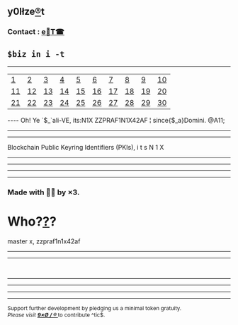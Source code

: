 ## y0lłze[®](HTTPS://9xo.github.io/R/teb)t
### Contact : [e📨](mailto:1by0@pm.me)[T☎](https://T.me/itsN1X)
`$biz in i -t`
----
----
<html>
<head>
  <meta charset="UTF-8">
  <meta name="viewport" content="width=device-width, initial-scale=0.5">
<meta property="og:type" content="website">
<meta property="og:site_name" content="zzpraf1n1x42af">
<meta name="twitter:card" content="Bitcoin">
<meta property="og:title" content="Cryptocurrency Market Capitalizations | CoinMarketCap" />
<meta name="description" content="Cryptocurrency market cap rankings, itsN1X, zzpraf1n1x42af, charts, and more" />
<meta property="og:description" content="Cryptocurrency market cap rankings, charts, itsN1X, zzpraf1n1x42af and more" />
</head>


|  |  |  |  |  |  |  |  |  |  |
|---|---|---|---|---|---|---|---|---| ---|
| [1](/i1.md) | [2](/i2.md) | [3](/i3.md) | [4](/i4.md) | [5](/i5.md) | [6](/i6.md) | [7](/i7.md) | [8](/i8.md) | [9](/i9.md) | [10](/i10.md) |
| [11](/i11.md) | [12](/i12.md) | [13](/i13.md) | [14](/i14.md) | [15](/i15.md) | [16](/i16.md) | [17](/i17.md) | [18](/i18.md) | [19](/i19.md) | [20](/i20.md) |
| [21](/i21.md) | [22](/i22.md) | [23](/i23.md) | [24](/i24.md) | [25](/i25.md) | [26](/i26.md) | [27](/i27.md) | [28](/i28.md) | [29](/i29.md) | [30](/i30.md) |


<body><div id="demo"></div>
----
Oh! Ye `$_`ali-VE, its:N1X <script>
var d = new Date();
document.getElementById("demo").innerHTML = d;
</script>ZZPRAF1N1X42AF ¦ since{$_a}Domini. @A11;<hr><hr>Blockchain Public Keyring Identifiers (PKIs), i t s  N 1 X<hr><hr>

<hr><div id="root">
</div><script>
//// written by Nikhil 'itsN1X' Pandita for Exit Corp.
//// Day No. = 8326
//// All rights to cope with stress distributed.
//// L0NG%2f::xENNiE.\\\2611


const app = document.getElementById('root');const logo = document.createElement('img');logo.src = 'https://avatars1.githubusercontent.com/u/13474314?s=24';
const Zeus = document.createElement('div');Zeus.setAttribute('class', 'Zeus');

///////////////////
/// RAWSTK.JsON ///
///////////////////

var bb = {
BTC: 0.001, 
ETH: 0.1000058, 
XRP: 0.00000012, 
LTC: 0.0002, 
BCH: 0.0,
EOS: 0.706,
BNB: 0.0,
USDT: 2.1,
BSV: 0.000015,
TRX: 2756.0,
ADA: 0.0,
XLM: 180.0,
LEO: 0.0,
XMR: 0.00000002,
DASH: 0.00000002,
LINK: 0.0,
NEO: 0.00000005,
MIOTA: 0.0,
ATOM: 0.0,
ETC: 0.0,
XEM: 0.0,
XTZ: 0.0,
ZEC: 0.0,
MKR: 0.0,
ONT: 0.0,
CRO: 0.0,
BTG: 0.00000072,
QTUM: 0.0,
DOGE: 64.0,
VET: 0.0,
BAT: 0.00002,
USDC: 0.0,
OMG: 0.0,
VSYS: 0.0,
DCR: 0.0,
BTT: 0.3301,
HOT: 0.0,
EGT: 0.0,
TUSD: 0.0,
BCD: 0.0,
HC: 0.0,
KMD: 0.0,
WAVES: 0.0,
LSK: 0.0,
RVN: 0.0,
HEDG: 0.0,
NPXS: 0.0019,
AOA: 0.0,
HT: 0.0,
ZRX: 0.0,
BTM: 0.0,
NANO: 0.0,
QBIT: 0.0,
BTS: 0.0,
PAX: 0.0,
BCN: 0.0,
REP: 0.0,
DGB: 0.0,
NRG: 0.0,
IOST: 7.0,
ICX: 0.0,
MONA: 0.0,
THR: 0.0,
ZIL: 0.0,
KCS: 0.0,
SC: 0.0,
LAMB: 0.0,
GXC: 0.0,
XIN: 0.0,
AE: 0.0,
ABBC: 0.0,
XVG: 0.0,
ETP: 0.0,
STEEM: 0.0,
WTC: 0.0,
QNT: 0.0,
SOLVE: 0.0,
ARDR: 0.0,
ELF: 0.0,
INB: 0.0,
THETA: 0.0,
NEX: 0.0,
SNT: 0.0,
ENJ: 0.0,
DENT: 0.0,
MCO: 0.0,
MAID: 0.0,
XZC: 0.0,
GNT: 0.0,
EKT: 0.0,
VEST: 0.0,
DAI: 0.00000002,
NET: 0.0,
STRAT: 0.0,
NAS: 0.0,
CCCX: 0.0,
WAX: 0.0,
NULS: 0.0,
MXM: 0.0,
SAN: 0.0,
REN: 0.0,
PAI: 0.0,
ELA: 0.0,
R: 0.0,
RET: 0.0,
GRIN: 0.0,
ZEN: 0.0,
XMX: 0.0,
ODE: 0.0,
NEXO: 0.0,
RDD: 0.000002,
MANA: 0.0,
PPT: 0.0,
IGNIS: 0.0,
ARK: 0.0,
LOOM: 0.0,
DGD: 0.0,
WICC: 0.0,
FSN: 0.0,
ETN: 0.0,
QASH: 0.0,
LRC: 0.0,
ORBS: 0.0,
ENG: 0.0,
FTM: 0.0,
FCT: 0.0,
BCZERO: 0.0,
CELR: 0.0,
TT: 0.0,
TOMO: 0.0,
CMT: 0.0,
BNT: 0.0,
POWR: 0.0,
RIF: 0.0,
ECOREAL: 0.0,
TRUE: 0.0,
REPO: 0.0,
BEAM: 0.0,
AION: 0.0,
KNC: 0.0,
QKC: 0.0,
WAN: 0.0,
MATIC: 0.0,
PIVX: 0.0,
BITUSD: 0.0,
ETZ: 0.0,
ONE: 0.0,
TFUEL: 0.0,
IPC: 0.0,
BIX: 0.0,
STORJ: 0.0,
SNX: 0.0,
NEW: 0.0,
ABT: 0.0,
EURS: 0.0,
JCT: 0.0,
POLY: 0.0,
CTXC: 0.0,
MOAC: 0.0,
UUU: 0.0,
VERI: 0.0,
GAS: 0.0,
DGTX: 0.0,
CNX: 0.0,
PPP: 0.0,
CSC: 0.0,
C20: 0.0,
BRD: 0.0,
NXT: 0.0,
CRPT: 0.0,
IOTX: 0.0,
MTL: 0.0,
UNO: 0.0,
RLC: 0.0,
HYN: 0.0,
INO: 0.0,
BTU: 0.0,
HYC: 0.0,
META: 0.0,
FUN: 0.0,
CENNZ: 0.0,
GRS: 0.0,
PLC: 0.0,
ICN: 0.0,
UGAS: 0.0,
APL: 0.0,
BHP: 0.0,
TNT: 0.0,
RHOC: 0.0,
EDO: 0.0,
GNO: 0.0,
MITH: 0.0,
CVC: 0.0,
FX: 0.0,
LINA: 0.0,
KAN: 0.0,
ITC: 0.0,
SYS: 0.0,
LBA: 0.0,
SKY: 0.0,
PAY: 0.0,
VTC: 0.0,
DAC: 0.0,
GBYTE: 0.0,
DAPS: 0.0,
MFT: 0.0,
ANKR: 0.0,
RUFF: 0.0,
HPB: 0.0,
EMC2: 0.0,
BURST: 0.0,
ROX: 0.0,
OGO: 0.0,
BOX: 0.0,
LTO: 0.0,
BOTX: 0.0,
PART: 0.0,
COSM: 0.0,
MEDX: 0.0,
NKN: 0.0,
TERA: 0.0,
DRGN: 0.0,
TEL: 0.0,
AGVC: 0.0,
DTR: 0.0,
ACT: 0.0,
ANT: 0.0,
CND: 0.0,
IRIS: 0.0,
NXS: 0.0,
TOP: 0.0,
STORM: 0.0,
ARRR: 0.0,
XPX: 0.0,
UTK: 0.0,
GTO: 0.0,
BFT: 0.0,
AGI: 0.0,
B2G: 0.0,
QRL: 0.0,
IQ: 0.0,
HUM: 0.0,
FOAM: 0.0,
MDA: 0.0,
CAJ: 0.0,
CPT: 0.0,
DCN: 0.0,
PRS: 0.0,
NEBL: 0.0,
MHC: 0.0,
MOC: 0.0,
POE: 0.0,
TNB: 0.0,
RDN: 0.0,
APIS: 0.0,
TTC: 0.0,
FST: 0.0,
CDT: 0.0,
LXT: 0.0,
XD: 0.0,
BZ: 0.0,
OCN: 0.0,
VBK: 0.0,
TKN: 0.0,
NCASH: 0.0005,
ILC: 0.0,
AERGO: 0.0,
DEC: 0.0,
DATA: 0.0,
EVX: 0.0,
SLS: 0.0,
S4F: 0.0,
VITE: 0.0,
QSP: 0.0,
MBL: 0.0,
REQ: 0.0,
BZNT: 0.0,
OST: 0.0,
INCNT: 0.0,
RSR: 0.0,
CLAM: 0.0,
GVT: 0.0,
LBTC: 0.0,
RCN: 0.0,
BLOCK: 0.0,
NAV: 0.0,
B2B: 0.0,
KIN: 0.0,
MAN: 0.0,
BOS: 0.0,
EDR: 0.0,
RNT: 0.0,
GO: 0.0,
PZM: 0.0,
WIX: 0.0,
OAX: 0.0,
SEELE: 0.0,
FET: 0.0,
WABI: 0.0,
DX: 0.0,
AEN: 0.0,
CS: 0.0,
DTA: 0.0,
INE: 0.0,
TRIO: 0.0,
BLZ: 0.0,
AEON: 0.0,
ETHOS: 0.0,
CWV: 0.0,
INT: 0.0,
MET: 0.0,
AUTO: 0.0,
UTT: 0.0,
TPAY: 0.0,
IDEX: 0.0,
ZRC: 0.0,
BCV: 0.0,
WGR: 0.0,
INS: 0.0,
GUSD: 0.0,
SMART: 0.0,
CBT: 0.0,
FLO: 0.0,
SRN: 0.0,
PMA: 0.0,
BITCNY: 0.0,
PLA: 0.0,
VIA: 0.0,
XDN: 0.0,
EVN: 0.0,
VIDT: 0.0,
CHX: 0.0,
XWC: 0.0,
LYM: 0.0,
BMC: 0.0,
DMT: 0.0,
GNX: 0.0,
XSPEC: 0.0,
MTC: 0.0,
NMC: 0.0,
SWM: 0.0,
PHX: 0.0,
TCT: 0.0,
EDG: 0.0,
PPC: 0.0,
DROP: 0.0,
ZEL: 0.0,
ADX: 0.0,
XAS: 0.0,
PEPECASH: 0.0,
XSD: 0.0,
PRO: 0.0,
BOX: 0.0,
AMO: 0.0,
PTON: 0.0,
BTX: 0.0,
DBC: 0.0,
YOYOW: 0.0,
CVNT: 0.0,
VITAE: 0.0,
SMT: 0.0,
TEN: 0.0,
TKY: 0.0,
VIBE: 0.0,
LGO: 0.0,
QUN: 0.0,
MDS: 0.0,
NIX: 0.0,
"1ST": 0.0,
N8V: 0.0,
NOAH: 0.0,
ECA: 0.0,
EDC: 0.0,
DDD: 0.0,
DNT: 0.0,
SBD: 0.0,
KCASH: 0.0,
TAC: 0.0,
SOC: 0.0,
OTO: 0.0,
SCC: 0.0,
LEND: 0.0,
DEX: 0.0,
SUB: 0.0,
BOLT: 0.0,
BOMB: 0.0,
ZIP: 0.0,
AST: 0.0,
VEE: 0.0,
KEY: 0.0,
XSN: 0.0,
SLT: 0.0,
MTH: 0.0,
NMR: 0.0,
UBQ: 0.0,
ULT: 0.0,
TEMCO: 0.0,
PI: 0.0,
SWFTC: 0.0,
TRAC: 0.0,
MED: 0.0,
SNGLS: 0.0,
BWX: 0.0,
DLT: 0.0,
CPC: 0.0,
QLC: 0.0,
OCEAN: 0.0,
LND: 0.0,
VIB: 0.0,
APPC: 0.0,
POA: 0.0,
ARN: 0.0,
LIT: 0.0,
EOSDAC: 0.0,
SNM: 0.0,
IHT: 0.0,
XYO: 0.0,
MRX: 0.0,
MOON: 0.0,
CNN: 0.0,
RFR: 0.0,
AOG: 0.0,
OVC: 0.0,
VEX: 0.0,
ADS: 0.0,
QNTU: 0.0,
VNT: 0.0,
EMC: 0.0,
GTC: 0.0,
MGO: 0.0,
ABYSS: 0.0,
LOC: 0.0,
NPX: 0.0,
SFT: 0.0,
BAY: 0.0,
DERO: 0.0,
WPR: 0.0,
COVA: 0.0,
CVT: 0.0,
MER: 0.0,
DOCK: 0.0,
PLR: 0.0,
BBR: 0.0,
SALT: 0.0,
LBC: 0.0,
UPP: 0.0,
NLG: 0.0,
LCC: 0.0,
UTNP: 0.0,
SPND: 0.0,
NEC: 0.0,
COLX: 0.0,
IHF: 0.0,
BCPT: 0.0,
XCON: 0.0,
HYDRO: 0.0,
FIII: 0.0,
SKM: 0.0,
JNT: 0.0,
LOKI: 0.0,
STACS: 0.0,
PNT: 0.0,
CSP: 0.0,
HOT: 0.0,
DAG: 0.0,
CPT: 0.0,
XCP: 0.0,
CNUS: 0.0,
FTC: 0.0,
MOBI: 0.0,
UCASH: 0.0,
LET: 0.0,
FUEL: 0.0,
AMB: 0.0,
GAME: 0.0,
AT: 0.0,
HLT: 0.0,
EFX: 0.0,
XPM: 0.0,
BTO: 0.0,
CZR: 0.0,
MVL: 0.0,
GSC: 0.0,
SPHR: 0.0,
MVP: 0.0,
PST: 0.0,
PLBT: 0.0,
ONION: 0.0,
TIOX: 0.0,
LEO: 0.0,
RBLX: 0.0,
SNC: 0.0,
RAVEN: 0.0,
TRTL: 0.0,
AVA: 0.0,
DADI: 0.0,
ADT: 0.0,
BCO: 0.0,
MWAT: 0.0,
MGD: 0.0,
REM: 0.0,
SHIFT: 0.0,
SSP: 0.0,
CLO: 0.0,
STPT: 0.0,
HLC: 0.0,
MRPH: 0.0,
PASC: 0.0,
ZCO: 0.0,
GEN: 0.0,
CHSB: 0.0,
ABL: 0.0,
DGX: 0.0,
BAAS: 0.0,
FTI: 0.0,
ECOM: 0.0,
LQD: 0.0,
LRN: 0.0,
HMC: 0.0,
PBT: 0.0,
FOTA: 0.0,
SDA: 0.0,
ZPT: 0.0,
NEU: 0.0,
LUN: 0.0,
DIG: 0.0,
NIM: 0.0,
FTX: 0.0,
RADS: 0.0,
ZP: 0.0,
USDS: 0.0,
BMX: 0.0,
PIB: 0.0,
FLC: 0.0,
MDT: 0.0,
CAG: 0.0,
EVR: 0.0,
BLK: 0.0,
SOUL: 0.0,
MLN: 0.0,
MITX: 0.0,
ISR: 0.0,
MXC: 0.0,
COS: 0.0,
XBASE: 0.0,
LYL: 0.0,
SPANK: 0.0,
ZCL: 0.0,
OPQ: 0.0,
PHR: 0.0,
NOS: 0.0,
CEN: 0.0,
MTV: 0.0,
WWB: 0.0,
HXRO: 0.0,
CPX: 0.0,
WINGS: 0.0,
XFC: 0.0,
KAT: 0.0,
SPD: 0.0,
OK: 0.0,
CHAT: 0.0,
YEE: 0.0,
PRA: 0.0,
XST: 0.0,
GARD: 0.0,
TUBE: 0.0,
DPY: 0.0,
BWT: 0.0,
UT: 0.0,
SINS: 0.0,
INK: 0.0,
BLT: 0.0,
NANJ: 0.0,
POLIS: 0.0,
DIVI: 0.0,
FREE: 0.0,
DAX: 0.0,
SIN: 0.0,
TRXC: 0.0,
GLC: 0.0,
ZPR: 0.0,
HTML: 0.0,
SIX: 0.0,
SENT: 0.0,
NSR: 0.0,
BET: 0.0,
VIN: 0.0,
CV: 0.0,
ROCK2: 0.0,
INX: 0.0,
VNT: 0.0,
ATN: 0.0,
VRC: 0.0,
GCR: 0.0,
KRI: 0.0,
CRW: 0.0,
QCH: 0.0,
NGC: 0.0,
INSTAR: 0.0,
NBOT: 0.0,
BCA: 0.0,
SUSD: 0.0,
SHA: 0.0,
DBET: 0.0,
UBT: 0.0,
NYC: 0.0,
SPC: 0.0,
NCT: 0.0,
TOL: 0.0,
NOKU: 0.0,
VRA: 0.0,
ELI: 0.0,
MINT: 0.0,
CLOAK: 0.0,
EDN: 0.0,
BBK: 0.0,
OBSR: 0.0,
COV: 0.0,
XHV: 0.0,
FXT: 0.0,
TIME: 0.0,
UND: 0.0,
CLB: 0.0,
VEIL: 0.0,
MTN: 0.0,
NCC: 0.0,
PRE: 0.0,
XMY: 0.0,
ERC20: 0.0,
CRYP: 0.0,
OSA: 0.0,
MIR: 0.0,
XAUR: 0.0,
ZMN: 0.0,
GENE: 0.0,
TAU: 0.0,
RTE: 0.0,
LUX: 0.0,
ZCN: 0.0,
UKG: 0.0,
RPD: 0.0,
BAX: 0.0,
NASH: 0.0,
AIDOC: 0.0,
SNTVT: 0.0,
PNK: 0.0,
HVN: 0.0,
BITG: 0.0,
UBEX: 0.0,
BTCP: 0.0,
MUE: 0.0,
ADM: 0.0,
KICK: 0.0,
YEED: 0.0,
RMESH: 0.0,
SWTH: 0.0,
CHP: 0.0,
PCL: 0.0,
LUNES: 0.0,
IMT: 0.0,
XEL: 0.0,
TFD: 0.0,
RVR: 0.0,
UGC: 0.0,
CVN: 0.0,
FDZ: 0.0,
PRG: 0.0,
SPHTX: 0.0,
PLY: 0.0,
AXPR: 0.0,
NTY: 0.0,
IOG: 0.0,
NEXT: 0.0,
"$PAC": 0.0,
DAT: 0.0,
MRK: 0.0,
LIFE: 0.0,
DCTO: 0.0,
TYPE: 0.0,
CAPP: 0.0,
AID: 0.0,
SEN: 0.0,
FTN: 0.0,
ATL: 0.0,
OLE: 0.0,
DREAM: 0.0,
BITB: 0.0,
PRIX: 0.0,
MAS: 0.0,
ZAP: 0.0,
KRL: 0.0,
NTK: 0.0,
HSC: 0.0,
ATCC: 0.0,
XDCE: 0.0,
VDX: 0.0,
DATX: 0.0,
NPXSXEM: 0.0,
EXRN: 0.0,
BEET: 0.0,
CEEK: 0.0,
NKC: 0.0,
CARD: 0.0,
BEZ: 0.0,
CXO: 0.0,
NSD: 0.0,
POT: 0.0,
DXT: 0.0,
EKO: 0.0,
RTH: 0.0,
OPEN: 0.0,
IPL: 0.0,
CAN: 0.0,
STK: 0.0,
SNET: 0.0,
SSC: 0.0,
AMLT: 0.0,
DTX: 0.0,
EBC: 0.0,
OLXA: 0.0,
A: 0.0,
QAC: 0.0,
HST: 0.0,
WIB: 0.0,
PPY: 0.0,
TFL: 0.0,
PAYX: 0.0,
OLT: 0.0,
HQX: 0.0,
UDOO: 0.0,
ZSC: 0.0,
WCO: 0.0,
DOS: 0.0,
HMQ: 0.0,
"1SG": 0.0,
GMB: 0.0,
DIME: 0.0,
BTT: 0.0,
UP: 0.0,
NLC2: 0.0,
PLU: 0.0,
COB: 0.0,
XPC: 0.0,
BOXX: 0.0,
NBAI: 0.0,
VGW: 0.0,
CURE: 0.0,
INXT: 0.0,
LEDU: 0.0,
CBC: 0.0,
SIB: 0.0,
"0xBTC": 0.0,
WLO: 0.0,
PLA: 0.0,
ONOT: 0.0,
CBC: 0.0,
BKX: 0.0,
STQ: 0.0,
EVN: 0.0,
AMP: 0.0,
SXUT: 0.0,
AAC: 0.0,
ORME: 0.0,
KT: 0.0,
NVC: 0.0,
OMNI: 0.0,
ION: 0.0,
TNC: 0.0,
PYN: 0.0,
EXP: 0.0,
FLIXX: 0.0,
GEM: 0.0,
GRFT: 0.0,
ACAT: 0.0,
ELEC: 0.0,
DMD: 0.0,
NOW: 0.0,
UFR: 0.0,
BCI: 0.0,
EVY: 0.0,
GIN: 0.0,
GRC: 0.0,
SERV: 0.0,
BANCA: 0.0,
CL: 0.0,
RISE: 0.0,
QBT: 0.0,
STX: 0.0,
SS: 0.0,
RATING: 0.0,
MIB: 0.0,
AID: 0.0,
ALX: 0.0,
DNA: 0.0,
IONC: 0.0,
VNX: 0.0,
UQC: 0.0,
PLAY: 0.0,
IQN: 0.0,
WEBD: 0.0,
SWT: 0.0,
PAL: 0.0,
NBC: 0.0,
BITX: 0.0,
MLC: 0.0,
BNTY: 0.0,
FACE: 0.0,
XCASH: 0.0,
HALO: 0.0,
D: 0.0,
MYST: 0.0,
EFYT: 0.0,
EXCL: 0.0,
METM: 0.0,
PLTC: 0.0,
BTCZ: 0.0,
MLM: 0.0,
KLN: 0.0,
ZLA: 0.0,
EVE: 0.0,
MFG: 0.0,
RED: 0.0,
MTX: 0.0,
AIT: 0.0,
MVC: 0.0,
FTT: 0.0,
MSR: 0.0,
GUP: 0.0,
COFI: 0.0,
TRTT: 0.0,
OBITS: 0.0,
SNTR: 0.0,
SEM: 0.0,
AVT: 0.0,
XTC: 0.0,
MTC: 0.0,
GEO: 0.0,
XP: 0.0,
NOTE: 0.0,
UPX: 0.0,
QWC: 0.0,
IOP: 0.0,
SVD: 0.0,
IDH: 0.0,
"1WO": 0.0,
XNK: 0.0,
PINK: 0.0,
XRA: 0.0,
PAR: 0.0,
HKN: 0.0,
USNBT: 0.0,
ORS: 0.0,
C8: 0.0,
LCS: 0.0,
COT: 0.0,
HOLD: 0.0,
ZER: 0.0,
SKB: 0.0,
ESS: 0.0,
FDX: 0.0,
TSL: 0.0,
OCT: 0.0,
ESBC: 0.0,
SLR: 0.0,
PTOY: 0.0,
BSD: 0.0,
SENC: 0.0,
ANON: 0.0,
WYS: 0.0,
ONL: 0.0,
EQUAD: 0.0,
FLP: 0.0,
COIN: 0.0,
BBP: 0.0,
ADB: 0.0,
GOT: 0.0,
MANNA: 0.0,
NRVE: 0.0,
TIPS: 0.0,
KRB: 0.0,
BMH: 0.0,
PHI: 0.0,
SEAL: 0.0,
DBIX: 0.0,
BCDT: 0.0,
KEK: 0.0,
LION: 0.0,
XBC: 0.0,
TMT: 0.0,
OWN: 0.0,
PTI: 0.0,
ESN: 0.0,
DYN: 0.0,
WTL: 0.0,
XSH: 0.0,
HNST: 0.0,
XQR: 0.0,
TTN: 0.0,
TTN: 0.0,
MEME: 0.0,
OOT: 0.0,
IDXM: 0.0,
S: 0.0,
TX: 0.0,
BELA: 0.0,
SWC: 0.0,
CMCT: 0.0,
YOC: 0.0,
DIM: 0.0,
OWC: 0.0,
ZXC: 0.0,
MNC: 0.0,
BDG: 0.0,
GENE: 0.0,
FLDC: 0.0,
LFC: 0.0,
DAV: 0.0,
DEB: 0.0,
KORE: 0.0,
ERO: 0.0,
XSG: 0.0,
TGAME: 0.0,
MAC: 0.0,
TTT: 0.0,
PKT: 0.0,
MUSIC: 0.0,
NIO: 0.0,
RYO: 0.0,
PASS: 0.0,
SDS: 0.0,
ZCR: 0.0,
LTHN: 0.0,
XWP: 0.0,
MPAY: 0.0,
MPG: 0.0,
TDX: 0.0,
OPTI: 0.0,
GTM: 0.0,
WAB: 0.0,
GIO: 0.0,
LATX: 0.0,
MAO: 0.0,
KUBO: 0.0,
XCN: 0.0,
UCN: 0.0,
XMCT: 0.0,
BOB: 0.0,
XBP: 0.0,
VLD: 0.0,
PGN: 0.0,
HBZ: 0.0,
XNV: 0.0,
BIR: 0.0,
BPT: 0.0,
EGEM: 0.0,
IXT: 0.0,
ACE: 0.0,
EXY: 0.0,
INV: 0.0,
GBT: 0.0,
BCZ: 0.0,
SDA: 0.0,
RLX: 0.0,
CCX: 0.0,
BETHER: 0.0,
AUX: 0.0,
SUMO: 0.0,
XLQ: 0.0,
VRM: 0.0,
TCC: 0.0,
EBTC: 0.0,
ADI: 0.0,
ARO: 0.0,
MORE: 0.0,
SEQ: 0.0,
RCT: 0.0,
BNANA: 0.0,
TDP: 0.0,
CSPN: 0.0,
FYP: 0.0,
SCR: 0.0,
HB: 0.0,
SYNX: 0.0,
HYPX: 0.0,
BBC: 0.0,
MNX: 0.0,
HUSH: 0.0,
CPC: 0.0,
BBO: 0.0,
PTT: 0.0,
LOBS: 0.0,
MESG: 0.0,
HER: 0.0,
XBI: 0.0,
ABX: 0.0,
DAN: 0.0,
BTNT: 0.0,
ATB: 0.0,
PUT: 0.0,
SCC: 0.0,
ABY: 0.0,
GIC: 0.0,
WEB: 0.0,
PARETO: 0.0,
DEV: 0.0,
ING: 0.0,
INVE: 0.0,
STAR: 0.0,
TEAM: 0.0,
EVC: 0.0,
BERRY: 0.0,
ATMI: 0.0,
AIX: 0.0,
WEB: 0.0,
SNPC: 0.0,
PTC: 0.0,
HQT: 0.0,
GBX: 0.0,
DOPE: 0.0,
BRDG: 0.0,
UBC: 0.0,
EVED: 0.0,
AUC: 0.0,
RPM: 0.0,
FSBT: 0.0,
ALT: 0.0,
NAVY: 0.0,
STAK: 0.0,
PKG: 0.0,
VIEW: 0.0,
GCN: 0.0,
EDRC: 0.0,
VRS: 0.0,
BON: 0.0,
ADH: 0.0,
ZET: 0.0,
TELOS: 0.0,
SICA: 0.0,
BTR: 0.0,
SCC: 0.0,
BEE: 0.0,
IG: 0.0,
EPY: 0.0,
SFCP: 0.0,
PAT: 0.0,
EXO: 0.0,
MMO: 0.0,
NOX: 0.0,
ACM: 0.0,
TIG: 0.0,
BTK: 0.0,
OROX: 0.0,
ASAFE: 0.0,
BOUTS: 0.0,
AMM: 0.0,
NTK: 0.0,
JOT: 0.0,
KWATT: 0.0,
PAWS: 0.0,
TNS: 0.0,
BIT: 0.0,
UNIFY: 0.0,
ELY: 0.0,
SPDR: 0.0,
JET: 0.0,
KLKS: 0.0,
HGT: 0.0,
FOXT: 0.0,
SPF: 0.0,
ECTE: 0.0,
KNT: 0.0,
BTCN: 0.0,
GPT: 0.0,
BZX: 0.0,
MORE: 0.0,
SRK: 0.0,
TBX: 0.0,
DOW: 0.0,
DML: 0.0,
ENGT: 0.0,
QWARK: 0.0,
HERB: 0.0,
AEG: 0.0,
PRIV: 0.0,
XUEZ: 0.0,
ARAW: 0.0,
INCX: 0.0,
SKIN: 0.0,
ELTCOIN: 0.0,
EMPR: 0.0,
BEAT: 0.0,
BRIA: 0.0,
TCAT: 0.0,
ACED: 0.0,
TCH: 0.0,
ETGP: 0.0,
ORI: 0.0,
JOINT: 0.0,
GPKR: 0.0,
BTW: 0.0,
ETHO: 0.0,
SPT: 0.0,
NOBS: 0.0,
ABS: 0.0,
XOV: 0.0,
MEDIC: 0.0,
HUR: 0.0,
CYFM: 0.0,
CASH: 0.0,
FEX: 0.0,
COU: 0.0,
ENTS: 0.0,
WTN: 0.0,
ELD: 0.0,
OCC: 0.0,
SOUL: 0.0,
TDS: 0.0,
WIT: 0.0,
KZE: 0.0,
CSTL: 0.0,
CTL: 0.0,
HELP: 0.0,
AKA: 0.0,
BTA: 0.0,
NAT: 0.0,
APC: 0.0,
ZNT: 0.0,
IMP: 0.0,
QUIN: 0.0,
KZC: 0.0,
BITS: 0.0,
TIC: 0.0,
CYMT: 0.0,
NDX: 0.0,
ECHT: 0.0,
MASH: 0.0,
HAVY: 0.0,
DSR: 0.0,
FBN: 0.0,
HAND: 0.0,
TOTO: 0.0,
DATP: 0.0,
DELTA: 0.0,
GRLC: 0.0,
ITL: 0.0,
QUAN: 0.0,
BNC: 0.0,
KUN: 0.0,
VIKKY: 0.0,
CYL: 0.0,
CTRT: 0.0,
VOCO: 0.0,
YLC: 0.0,
DIN: 0.0,
ICT: 0.0,
FTXT: 0.0,
SPEC: 0.0,
GBC: 0.0,
LA: 0.0,
BCAC: 0.0,
SXDT: 0.0,
DEW: 0.0,
LKY: 0.0,
TAAS: 0.0,
PCH: 0.0,
GOT: 0.0,
TERN: 0.0,
BTN: 0.0,
PND: 0.0,
RBY: 0.0,
ECOB: 0.0,
CREDO: 0.0,
VEO: 0.0,
DPT: 0.0,
ECC: 0.0,
ART: 0.0,
DICE: 0.0,
BC: 0.0,
GRID: 0.0,
LKK: 0.0,
RSTR: 0.0,
VITES: 0.0,
GET: 0.0,
VIPS: 0.0,
WCT: 0.0,
SENSE: 0.0,
HBX: 0.0,
EQL: 0.0,
GCC: 0.0,
IOC: 0.0,
WET: 0.0,
XBY: 0.0,
FAIR: 0.0,
IVY: 0.0,
BIS: 0.0,
CSNO: 0.0,
XHI: 0.0,
STA: 0.0,
DACS: 0.0,
TRST: 0.0,
RMT: 0.0,
LIF: 0.0,
FLASH: 0.0,
NEOX: 0.0,
FNKOS: 0.0,
SAFE: 0.0,
FAB: 0.0,
VZT: 0.0,
LIKE: 0.0,
ALIS: 0.0,
NUG: 0.0,
SKY: 0.0,
PURA: 0.0,
OIO: 0.0,
ROBET: 0.0,
LML: 0.0,
IFOOD: 0.0,
SHIP: 0.0,
CPAY: 0.0,
DRT: 0.0,
XPD: 0.0,
QRK: 0.0,
SKCH: 0.0,
HEAT: 0.0,
BCY: 0.0,
GAT: 0.0,
VSF: 0.0,
FLUZ: 0.0,
LEV: 0.0,
KRM: 0.0,
XPA: 0.0,
GOLOS: 0.0,
THC: 0.0,
BC: 0.0,
DAR: 0.0,
EFL: 0.0,
TIE: 0.0,
42: 0.0,
THRT: 0.0,
PUB: 0.0,
DAGT: 0.0,
ALI: 0.0,
SHND: 0.0,
AC3: 0.0,
MNTP: 0.0,
OXY: 0.0,
1337: 0.0,
CPY: 0.0,
ESP: 0.0,
MRT: 0.0,
BUZZ: 0.0,
VIT: 0.0,
DIT: 0.0,
EBST: 0.0,
DRPU: 0.0,
SIC: 0.0,
UFO: 0.0,
ORB: 0.0,
PIRL: 0.0,
SPRTS: 0.0,
XLR: 0.0,
X8X: 0.0,
KB3: 0.0,
AMN: 0.0,
EQT: 0.0,
LALA: 0.0,
HBT: 0.0,
RVT: 0.0,
HERC: 0.0,
TMC: 0.0,
HPC: 0.0,
MAX: 0.0,
ARB: 0.0,
IETH: 0.0,
DOGET: 0.0,
CLN: 0.0,
CANN: 0.0,
DEEX: 0.0,
PYLNT: 0.0,
TWINS: 0.0,
PENG: 0.0,
ETT: 0.0,
ETK: 0.0,
TTV: 0.0,
XES: 0.0,
BWK: 0.0,
HYP: 0.0,
WDC: 0.0,
TKS: 0.0,
LMC: 0.0,
APH: 0.0,
REAL: 0.0,
AVINOC: 0.0,
ZIPT: 0.0,
BLUE: 0.0,
MOT: 0.0,
DTB: 0.0,
GOLF: 0.0,
WISH: 0.0,
ONG: 0.0,
KARMA: 0.0,
KST: 0.0,
DOV: 0.0,
AUR: 0.0,
TGT: 0.0,
SHARD: 0.0,
TRC: 0.0,
TENA: 0.0,
TZC: 0.0,
DIO: 0.0,
DTH: 0.0,
DUO: 0.0,
SETH: 0.0,
ALB: 0.0,
ERT: 0.0,
ENRG: 0.0,
CCRB: 0.0,
MFTU: 0.0,
MOIN: 0.0,
PGTS: 0.0,
SOAR: 0.0,
IXC: 0.0,
CMM: 0.0,
IND: 0.0,
ETBS: 0.0,
SMLY: 0.0,
POLL: 0.0,
WSD: 0.0,
PEDI: 0.0,
HORSE: 0.0,
XMG: 0.0,
MOTO: 0.0,
VULC: 0.0,
PKC: 0.0,
DCY: 0.0,
ZEIT: 0.0,
PIX: 0.0,
POP: 0.0,
DP: 0.0,
SCT: 0.0,
FRC: 0.0,
GLT: 0.0,
J8T: 0.0,
MEC: 0.0,
BRZC: 0.0,
EL: 0.0,
INCO: 0.0,
BIO: 0.0,
ATM: 0.0,
FKX: 0.0,
EUNO: 0.0,
NER: 0.0,
SKC: 0.0,
CARBON: 0.0,
ODN: 0.0,
OPCX: 0.0,
ADC: 0.0,
CRED: 0.0,
TROLL: 0.0,
NPLC: 0.0,
KUE: 0.0,
ARY: 0.0,
SIG: 0.0,
REF: 0.0,
NOR: 0.0,
SEXC: 0.0,
FOR: 0.0,
REBL: 0.0,
TRF: 0.0,
VOISE: 0.0,
LDOGE: 0.0,
DASHG: 0.0,
MNC: 0.0,
CDX: 0.0,
EGC: 0.0,
BSTY: 0.0,
DAY: 0.0,
ZNY: 0.0,
POSW: 0.0,
FMF: 0.0,
CCL: 0.0,
PAK: 0.0,
CAT: 0.0,
WIRE: 0.0,
START: 0.0,
NETKO: 0.0,
MFC: 0.0,
SCL: 0.0,
SNOV: 0.0,
BETR: 0.0,
HORUS: 0.0,
TOA: 0.0,
BBN: 0.0,
PUT: 0.0,
BTCS: 0.0,
JC: 0.0,
WAND: 0.0,
GXX: 0.0,
MNP: 0.0,
FRST: 0.0,
FGC: 0.0,
NTRN: 0.0,
XGOX: 0.0,
TRAK: 0.0,
SPN: 0.0,
HLM: 0.0,
LANA: 0.0,
XPY: 0.0,
FJC: 0.0,
ZENI: 0.0,
GZRO: 0.0,
BLTG: 0.0,
UNI: 0.0,
HODL: 0.0,
NYAN: 0.0,
GALI: 0.0,
SHMN: 0.0,
NCP: 0.0,
REX: 0.0,
HNC: 0.0,
BRDG: 0.0,
IPSX: 0.0,
INF: 0.0,
BTB: 0.0,
PIPL: 0.0,
SMS: 0.0,
PING: 0.0,
WRC: 0.0,
BLAST: 0.0,
OMX: 0.0,
HNB: 0.0,
ESZ: 0.0,
GOOD: 0.0,
BTXC: 0.0,
ORE: 0.0,
MYB: 0.0,
XPAT: 0.0,
VME: 0.0,
ADL: 0.0,
BLU: 0.0,
INSN: 0.0,
CTX: 0.0,
SRCOIN: 0.0,
HWC: 0.0,
SWIFT: 0.0,
BQ: 0.0,
ARCO: 0.0,
JSE: 0.0,
SUR: 0.0,
RNTB: 0.0,
FLOT: 0.0,
BITS: 0.0,
SEND: 0.0,
SPD: 0.0,
BTB: 0.0,
SGR: 0.0,
PHO: 0.0,
SHX: 0.0,
CRC: 0.0,
STAC: 0.0,
FT: 0.0,
PWR: 0.0,
PSM: 0.0,
BITBTC: 0.0,
SHPING: 0.0,
ARG: 0.0,
DOGEC: 0.0,
BITSILVER: 0.0,
NAVI: 0.0,
MAG: 0.0,
OPT: 0.0,
ELET: 0.0,
SPX: 0.0,
ICOO: 0.0,
ANC: 0.0,
DEAL: 0.0,
ACC: 0.0,
BRO: 0.0,
IFT: 0.0,
AIB: 0.0,
611: 0.0,
PTS: 0.0,
WOMEN: 0.0,
SNRG: 0.0,
ARC: 0.0,
ONE: 0.0,
VSX: 0.0,
BBK: 0.0,
PCN: 0.0,
TIT: 0.0,
TIX: 0.0,
IC: 0.0,
KOBO: 0.0,
SHDW: 0.0,
CFUN: 0.0,
DFT: 0.0,
TRUMP: 0.0,
RUPX: 0.0,
CRAVE: 0.0,
EXMR: 0.0,
TAG: 0.0,
GETX: 0.0,
BTCRED: 0.0,
RUP: 0.0,
RBT: 0.0,
EMD: 0.0,
SMQ: 0.0,
V: 0.0,
SAT: 0.0,
EVI: 0.0,
ICNQ: 0.0,
LABX: 0.0,
BITEUR: 0.0,
HUZU: 0.0,
ELE: 0.0,
LDC: 0.0,
DEM: 0.0,
CHESS: 0.0,
BTDX: 0.0,
FREC: 0.0,
OPAL: 0.0,
PROC: 0.0,
XAP: 0.0,
HTH: 0.0,
MTRC: 0.0,
SUPER: 0.0,
ELLA: 0.0,
CROAT: 0.0,
LUC: 0.0,
BITGOLD: 0.0,
CDM: 0.0,
WIZ: 0.0,
PFR: 0.0,
WGO: 0.0,
SGN: 0.0,
MODX: 0.0,
XCLR: 0.0,
YUP: 0.0,
UNIT: 0.0,
TOKC: 0.0,
MNC: 0.0,
SWING: 0.0,
PMNT: 0.0,
CCO: 0.0,
ECASH: 0.0,
LOCI: 0.0,
SAKE: 0.0,
SPR: 0.0,
SMC: 0.0,
TALK: 0.0,
VIU: 0.0,
ITI: 0.0,
BTB: 0.0,
XRA: 0.0,
ELIX: 0.0,
CAT: 0.0,
VIVID: 0.0,
CAZ: 0.0,
KNT: 0.0,
NBR: 0.0,
RAIN: 0.0,
LCP: 0.0,
ZEUS: 0.0,
POSS: 0.0,
RBIES: 0.0,
C2: 0.0,
ARQ: 0.0,
OBT: 0.0,
ENTRC: 0.0,
NXC: 0.0,
CTC: 0.0,
CRB: 0.0,
MONK: 0.0,
BLN: 0.0,
BTCL: 0.0,
XBL: 0.0,
ITT: 0.0,
IMX: 0.0,
EVIL: 0.0,
ARCT: 0.0,
IMPL: 0.0,
IFLT: 0.0,
DTRC: 0.0,
CRM: 0.0,
DGC: 0.0,
MCW: 0.0,
BTRN: 0.0,
IQ: 0.0,
RLT: 0.0,
BTCONE: 0.0,
CONST: 0.0,
KNDC: 0.0,
SNR: 0.0,
RPI: 0.0,
SIM: 0.0,
OTN: 0.0,
XGS: 0.0,
SPK: 0.0,
SIGT: 0.0,
XUN: 0.0,
"2GIVE": 0.0,
ONX: 0.0,
IRD: 0.0,
B2N: 0.0,
ADZ: 0.0,
BRIT: 0.0,
GCC: 0.0,
ICR: 0.0,
ETX: 0.0,
DTEM: 0.0,
FND: 0.0,
VIDZ: 0.0,
RIYA: 0.0,
WSP: 0.0,
LINX: 0.0,
KWH: 0.0,
SHB: 0.0,
ETA: 0.0,
OPC: 0.0,
SONIQ: 0.0,
BLOC: 0.0,
CJT: 0.0,
INN: 0.0,
LPC: 0.0,
BSTN: 0.0,
STU: 0.0,
ESCE: 0.0,
BUL: 0.0,
BERN: 0.0,
CGEN: 0.0,
CC: 0.0,
USC: 0.0,
WAGE: 0.0,
XDNA: 0.0,
BDL: 0.0,
XCO: 0.0,
GB: 0.0,
CJ: 0.0,
XPTX: 0.0,
KNC: 0.0,
MXT: 0.0,
XMCC: 0.0,
DGS: 0.0,
ZINC: 0.0,
KIND: 0.0,
SND: 0.0,
TRCT: 0.0,
DRM: 0.0,
ZUR: 0.0,
AMS: 0.0,
BWS: 0.0,
PLURA: 0.0,
GUESS: 0.0,
BSM: 0.0,
LNC: 0.0,
DTC: 0.0,
ETI: 0.0,
EARTH: 0.0,
VSL: 0.0,
BLC: 0.0,
BOAT: 0.0,
EZW: 0.0,
FUZZ: 0.0,
EVOS: 0.0,
MOX: 0.0,
LGS: 0.0,
ZBA: 0.0,
BND: 0.0,
ETHM: 0.0,
YTN: 0.0,
ATS: 0.0,
PRX: 0.0,
BEN: 0.0,
MNE: 0.0,
XSTC: 0.0,
JIN: 0.0,
APR: 0.0,
WELL: 0.0,
JEW: 0.0,
EUC: 0.0,
PSC: 0.0,
CF: 0.0,
MERO: 0.0,
MICRO: 0.0,
TIT: 0.0,
ZYD: 0.0,
PAXEX: 0.0,
GSR: 0.0,
BUMBA: 0.0,
BOLI: 0.0,
XLB: 0.0,
PHON: 0.0,
ETG: 0.0,
QBC: 0.0,
NEVA: 0.0,
AREPA: 0.0,
POST: 0.0,
IRL: 0.0,
J: 0.0,
ACOIN: 0.0,
CATO: 0.0,
XBTC21: 0.0,
VOT: 0.0,
CNT: 0.0,
SHVR: 0.0,
AGLT: 0.0,
MOJO: 0.0,
SCRIV: 0.0,
OLMP: 0.0,
DACHX: 0.0,
CCT: 0.0,
DMB: 0.0,
MAY: 0.0,
CMCT: 0.0,
PRJ: 0.0,
QURO: 0.0,
BUNNY: 0.0,
HVCO: 0.0,
GRIM: 0.0,
BOST: 0.0,
HONEY: 0.0,
PKB: 0.0,
ARION: 0.0,
TAJ: 0.0,
LTCR: 0.0,
STEEP: 0.0,
MST: 0.0,
BECN: 0.0,
XIND: 0.0,
SCRT: 0.0,
SRC: 0.0,
ELS: 0.0,
VTA: 0.0,
ENT: 0.0,
BIT: 0.0,
FNTB: 0.0,
BIGUP: 0.0,
VIVO: 0.0,
XXX: 0.0,
SOL: 0.0,
INNBCL: 0.0,
NRP: 0.0,
UTC: 0.0,
BTX: 0.0,
PUREX: 0.0,
TVNT: 0.0,
XCXT: 0.0,
EGX: 0.0,
IBT: 0.0,
CHEESE: 0.0,
NZL: 0.0,
CARE: 0.0,
PNX: 0.0,
BTAD: 0.0,
GOSS: 0.0,
IBTC: 0.0,
ATOM: 0.0,
SCS: 0.0,
LBTC: 0.0,
BZL: 0.0,
DLC: 0.0,
TRDT: 0.0,
SET: 0.0,
ICOB: 0.0,
BSC: 0.0,
REC: 0.0,
IMS: 0.0,
PEX: 0.0,
SONO: 0.0,
NYEX: 0.0,
MILO: 0.0,
GRMD: 0.0,
NRO: 0.0,
TRAID: 0.0,
XTA: 0.0,
ICON: 0.0,
CFL: 0.0,
FLIK: 0.0,
MSCN: 0.0,
ERY: 0.0,
PXI: 0.0,
ARB: 0.0,
ZZC: 0.0,
PYX: 0.0,
DALC: 0.0,
XRH: 0.0,
CCN: 0.0,
VLT: 0.0,
BNN: 0.0,
AZART: 0.0,
VEC2: 0.0,
WBB: 0.0,
SHP: 0.0,
ATH: 0.0,
CAB: 0.0,
RNS: 0.0,
SONG: 0.0,
AMMO: 0.0,
PRTX: 0.0,
KURT: 0.0,
BTPL: 0.0,
LRM: 0.0,
NUKO: 0.0,
PLACO: 0.0,
BSX: 0.0,
BENJI: 0.0,
LEVO: 0.0,
"B@": 0.0,
LTCU: 0.0,
JS: 0.0,
PNY: 0.0,
IBANK: 0.0,
RAGNA: 0.0,
PLNC: 0.0,
SOCC: 0.0,
VOLT: 0.0,
ROCO: 0.0,
GMCN: 0.0,
CMT: 0.0,
CNNC: 0.0,
BLCR: 0.0,
JIYO: 0.0,
MRI: 0.0,
STR: 0.0,
FLM: 0.0,
QBIC: 0.0,
CREVA: 0.0,
CXT: 0.0,
ICHX: 0.0,
LTK: 0.0,
URALS: 0.0,
GRPH: 0.0,
OUR: 0.0,
ACRE: 0.0,
OCL: 0.0,
CONX: 0.0,
QNO: 0.0,
LUNA: 0.0,
MGM: 0.0,
PONZI: 0.0,
BRAT: 0.0,
SANDG: 0.0,
NANOX: 0.0,
ROCK: 0.0,
ACP: 0.0,
ITZ: 0.0,
XCG: 0.0,
COAL: 0.0,
ARGUS: 0.0,
BENZ: 0.0,
DDX: 0.0,
AAA: 0.0,
FOX: 0.0,
MFIT: 0.0,
CTIC3: 0.0,
HMC: 0.0,
CJS: 0.0,
SHADE: 0.0,
OKB: 0.0,
ZB: 0.0,
ALGO: 0.0,
ERD: 0.0,
TCH: 0.0,
FAT: 0.0,
ONG: 0.0,
KBC: 0.0,
VOLLAR: 0.0,
COTI: 0.0,
SOP: 0.0,
CHR: 0.0,
BRC: 0.0,
DFT: 0.0,
BTMX: 0.0,
FIL: 0.0,
CONI: 0.0,
MIC: 0.0,
B91: 0.0,
CRE: 0.0,
JAR: 0.0,
FAIR: 0.0,
BU: 0.0,
WIN: 0.0,
ADN: 0.0,
SHE: 0.0,
OCE: 0.0,
GTN: 0.0,
FOIN: 0.0,
WHEN: 0.0,
ADK: 0.0,
BHD: 0.0,
SLV: 0.0,
DREP: 0.0,
QCX: 0.0,
DUO: 0.0,
MOF: 0.0,
ATP: 0.0,
KNOW: 0.0,
BLOC: 0.0,
YOU: 0.0,
BBGC: 0.0,
HPT: 0.0,
TOS: 0.0,
GOS: 0.0,
MIN: 0.0,
FNB: 0.0,
DPN: 0.0,
YCC: 0.0,
ELAC: 0.0,
CNNS: 0.0,
BST: 0.0,
NNB: 0.0,
IZI: 0.0,
INC: 0.0,
ALP: 0.0,
BXK: 0.0,
WGP: 0.0,
AXE: 0.0,
STC: 0.0,
ZEON: 0.0,
IDT: 0.0,
VTHO: 0.0,
TRAT: 0.0,
EDU: 0.0,
TRY: 0.0,
WEBN: 0.0,
QDAO: 0.0,
UIP: 0.0,
DXR: 0.0,
CIX100: 0.0,
CET: 0.0,
BIA: 0.0,
BUT: 0.0,
DRA: 0.0,
AWC: 0.0,
BCDN: 0.0,
PTN: 0.0,
VALOR: 0.0,
MT: 0.0,
E2C: 0.0,
XUC: 0.0,
SMARTUP: 0.0,
TCN: 0.0,
SAFE: 0.0,
CSM: 0.0,
M2O: 0.0,
BCEO: 0.0,
PLY: 0.0,
COS: 0.0,
CAR: 0.0,
TOPC: 0.0,
IOUX: 0.0,
UC: 0.0,
JWL: 0.0,
SBTC: 0.0,
HIT: 0.0,
IOTW: 0.0,
MZK: 0.0,
AUNIT: 0.0,
UCT: 0.0,
PDATA: 0.0,
GET: 0.0,
AMPL: 0.0,
LIGHT: 0.0,
USC: 0.0,
WETH: 0.0,
USDQ: 0.0,
GST: 0.0,
TAS: 0.0,
NEAL: 0.0,
GNY: 0.0,
PHV: 0.0,
MEET: 0.0,
BQTX: 0.0,
UBTC: 0.0,
CHZ: 0.0,
RBTC: 0.0,
SHOW: 0.0,
FTO: 0.0,
BUD: 0.0,
MSD: 0.0,
BQT: 0.0,
GEX: 0.0,
OF: 0.0,
KEY: 0.0,
IIC: 0.0,
ATLS: 0.0,
SPRKL: 0.0,
EGCC: 0.0,
THX: 0.0,
AFIN: 0.0,
GRN: 0.0,
TOSC: 0.0,
XTX: 0.0,
FXC: 0.0,
AGRS: 0.0,
MINX: 0.0,
MERI: 0.0,
ZB: 0.0,
CHEX: 0.0,
VDG: 0.0,
EDS: 0.0,
DACC: 0.0,
XET: 0.0,
BKBT: 0.0,
TOC: 0.0,
PC: 0.0,
INSUR: 0.0,
CON: 0.0,
BCX: 0.0,
RFOX: 0.0,
SLT: 0.0,
MEX: 0.0,
SPIN: 0.0,
CCC: 0.0,
BTCB: 0.0,
WBTC: 0.0,
TV: 0.0,
CARAT: 0.0,
USE: 0.0,
PXC: 0.0,
MAPR: 0.0,
BQQQ: 0.0,
LPT: 0.0,
BORA: 0.0,
EVC: 0.0,
BNK: 0.0,
MCT: 0.0,
MGC: 0.0,
TMTG: 0.0,
CEL: 0.0,
CENT: 0.0,
FUNDZ: 0.0,
TKT: 0.0,
LEMO: 0.0,
ACDC: 0.0,
DWS: 0.0,
QUBE: 0.0,
WPP: 0.0,
IOV: 0.0,
HYT: 0.0,
HOT: 0.0,
MEDIBIT: 0.0,
BIFI: 0.0,
GFR: 0.0,
GMB: 0.0,
OTB: 0.0,
VSC: 0.0,
VJC: 0.0,
ROM: 0.0,
ALLN: 0.0,
BDX: 0.0,
SNL: 0.0,
P2PX: 0.0,
NEWOS: 0.0,
ZNN: 0.0,
SWTC: 0.0,
SEER: 0.0,
GVE: 0.0,
EXT: 0.0,
EUM: 0.0,
ORS: 0.0,
AYA: 0.0,
BZKY: 0.0,
F1C: 0.0,
GSE: 0.0,
BTC2: 0.0,
READ: 0.0,
MESSE: 0.0,
XMC: 0.0,
XCHF: 0.0,
ALV: 0.0,
DVT: 0.0,
CMS: 0.0,
XIN: 0.0,
SKT: 0.0,
XRC: 0.0,
TCASH: 0.0,
SXC: 0.0,
GOD: 0.0,
CHT: 0.0,
CLM: 0.0,
HDAC: 0.0,
XBX: 0.0,
MBC: 0.0,
OCUL: 0.0,
EOSDT: 0.0,
TAGZ: 0.0,
DRG: 0.0,
XCD: 0.0,
PLUS1: 0.0,
SCC: 0.0,
CLUB: 0.0,
BITC: 0.0,
HPY: 0.0,
LST: 0.0,
MRS: 0.0,
"1X2": 0.0,
KTS: 0.0,
CMS: 0.0,
BLACK: 0.0,
IFC: 0.0,
JNB: 0.0,
MAG: 0.0,
XTRD: 0.0,
XSM: 0.0,
WBL: 0.0,
TER: 0.0,
BIT: 0.0,
SUP: 0.0,
CDC: 0.0,
ETT: 0.0,
EST: 0.0,
PROUD: 0.0,
ASA: 0.0,
GMBC: 0.0,
TRP: 0.0,
ECT: 0.0,
GFUN: 0.0,
MOLK: 0.0,
DOOH: 0.0,
WXC: 0.0,
MCPC: 0.0,
BZE: 0.0,
XMV: 0.0,
GBG: 0.0,
BTCM: 0.0,
GCS: 0.0,
STASH: 0.0,
CTT: 0.0,
MEETONE: 0.0,
EMT: 0.0,
ELLI: 0.0,
CRE: 0.0,
TRO: 0.0,
GRX: 0.0,
WFX: 0.0,
LVL: 0.0,
B2X: 0.0,
HERO: 0.0,
COTN: 0.0,
BOC: 0.0,
GZE: 0.0,
AV: 0.0,
BLAZR: 0.0,
EMB: 0.0,
HLX: 0.0,
WC: 0.0,
777: 0.0,
IFP: 0.0,
ODEX: 0.0,
SNO: 0.0,
SNIP: 0.0,
NTR: 0.0,
CMIT: 0.0,
TRAT: 0.0,
SDUSD: 0.0,
VLU: 0.0,
CEN: 0.0,
CAN: 0.0,
AVH: 0.0,
BCARD: 0.0,
KXC: 0.0,
RBBT: 0.0,
RC20: 0.0,
IQT: 0.0,
HNDC: 0.0,
C2P: 0.0,
CRD: 0.0,
XQN: 0.0,
BUB: 0.0,
AXIOM: 0.0,
FRN: 0.0,
ACES: 0.0,
TELL: 0.0,
WINK: 0.0,
MCC: 0.0,
ELITE: 0.0,
OC: 0.0,
VLC: 0.0,
BUBO: 0.0,
CNET: 0.0,
SAL: 0.0,
RPL: 0.0,
WT: 0.0,
ESCO: 0.0,
NAM: 0.0,
WIKI: 0.0,
UST: 0.0,
RDC: 0.0,
CEDEX: 0.0,
PCO: 0.0,
OBTC: 0.0,
SAC: 0.0,
HYB: 0.0,
ALTX: 0.0,
RRC: 0.0,
YUKI: 0.0,
CIF: 0.0,
DAXT: 0.0,
CHE: 0.0,
HSN: 0.0,
CIV: 0.0,
XG: 0.0,
X12: 0.0,
COBRA: 0.0,
AEC: 0.0,
SZC: 0.0,
ZT: 0.0,
DT: 0.0,
OMEN: 0.0,
APOT: 0.0,
TOK: 0.0,
QUSD: 0.0,
BOLTT: 0.0,
BHIG: 0.0,
DXG: 0.0,
OBX: 0.0,
HUDDL: 0.0,
LOCUS: 0.0,
UTS: 0.0,
DXN: 0.0,
HN: 0.0,
TQN: 0.0,
LBN: 0.0,
SPRK: 0.0,
DAPP: 0.0,
IGG: 0.0,
AT: 0.0,
CIT: 0.0,
CCC: 0.0,
ALC: 0.0,
LABH: 0.0,
PNDM: 0.0,
DELIZ: 0.0,
BGG: 0.0,
SLRM: 0.0,
PEOS: 0.0,
XLMG: 0.0,
GRAT: 0.00002,
HALLO: 0.0,
BIRDS: 0.0,
ERA: 0.0,
MINEX: 0.0,
SIGMA: 0.0,
BSN: 0.0,
DUTCH: 0.0,
RUNNERS: 0.0,
CANDY: 0.0,
ACC: 0.0,
CKUSD: 0.0,
CROP: 0.0,
FT: 0.0,
HRC: 0.0,
EXC: 0.0,
ABDT: 0.0,
PDX: 0.0,
BET: 0.0,
SJCX: 0.0,
DMC: 0.0,
PCS: 0.0
};

var request = new XMLHttpRequest();
request.open('GET', 'https://api.coinmarketcap.com/v1/ticker/?start=1400', true);
request.onload = function () {
  var datagggg = JSON.parse(this.response);
  if (request.status >= 200 && request.status < 400) {
    datagggg.forEach(id => {
      const Butch = document.createElement('div');
      Butch.setAttribute('class', 'Butch');

///////////////////////////////////////////////////////////////// main ///

const zz01 = document.createElement('b');
const zz02 = document.createElement('em');
const zz03 = document.createElement('mark');
const zz04 = document.createElement('code');
const zz0b = document.createElement('hr');

////////////////////////////////////////////////////////// definitions ///

zz01.innerText = bb[id.symbol]+'~'+id.symbol;
zz02.innerText = ' = ¶ ' + ((id.price_usd * bb[id.symbol]) * 1000 * 68.51) + ' ';
zz03.innerText = '  '+(((bb[id.symbol])/id.available_supply) * 100) +  ' %.		';
zz04.innerText = ' ' + id.percent_change_1h +' ¦ '+ id.percent_change_24h +' ¦ '+ id.percent_change_7d + ' (:  ß' + id.price_btc +')';

///////////////////////////////////////////////////////// end/of/main/ ///

app.appendChild(Zeus);

      Zeus.appendChild(Butch);
      Butch.appendChild(zz01);
      Butch.appendChild(zz02);
      Butch.appendChild(zz03);
      Butch.appendChild(zz04);
      Butch.appendChild(zz0b);

    });
  } else {
    const errorMessage = document.createElement('marquee');
    errorMessage.textContent = `wuhtf ¬gg`;
    app.appendChild(errorMessage);
  }
}
    const TerrorMessage = document.createElement('marquee');
    TerrorMessage.setAttribute('behavior', 'alternate');
    TerrorMessage.setAttribute('bgcolor', '#42F619');
    TerrorMessage.textContent = '✌ / Please consider voting our Proxy : 3r3333333333 on eOS™ network  : ]  ';
Zeus.appendChild(TerrorMessage);
TerrorMessage.appendChild(logo);
request.send();
</script>
<hr>
<h3>Made with 🚬💥 by ×3.</h3>
<h1>Who?<a href="https://gab.ai/a11">?</a>?</h1>
master x, zzpraf1n1x42af<br><hr><hr><br>
</body>
<HR><HR><HR><HR>

<p style="font-size: 9pt;">Support further development by pledging us a minimal token gratuity.<br><i>Please visit <strong> <a href="https://9xo.github.io/R"> 9×Ø / ® </a> </strong></i> to contribute ^tic$.</p>

</html>
